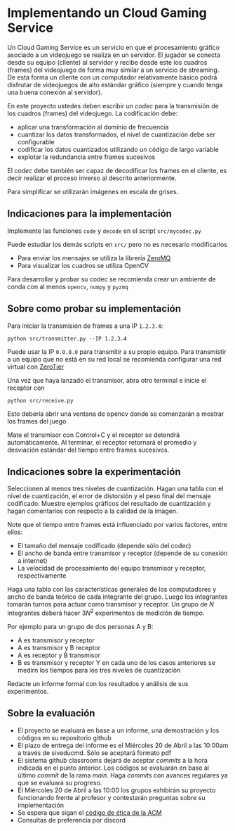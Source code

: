 # Implementando un Cloud Gaming Service

Un Cloud Gaming Service es un servicio en que el procesamiento gráfico asociado a un videojuego se realiza en un servidor. El jugador se conecta desde su equipo (cliente) al servidor y recibe desde este los cuadros (frames) del videojuego de forma muy similar a un servicio de streaming. De esta forma  un cliente con un computador relativamente básico podrá disfrutar de videojuegos de alto estándar gráfico (siempre y cuando tenga una buena conexión al servidor).

En este proyecto ustedes deben escribir un *codec* para la transmisión de los cuadros (frames) del videojuego. La codificación debe:
- aplicar una transformación al dominio de frecuencia
- cuantizar los datos transformados, el nivel de cuantización debe ser configurable
- codificar los datos cuantizados utilizando un código de largo variable 
- explotar la redundancia entre frames sucesivos

El *codec* debe también ser capaz de decodificar los frames en el cliente, es decir realizar el proceso inverso al descrito anteriormente.

Para simplificar se utilizarán imágenes en escala de grises.

## Indicaciones para la implementación

Implemente las funciones `code` y `decode` en el script `src/mycodec.py`

Puede estudiar los demás scripts en `src/` pero no es necesario modificarlos

- Para enviar los mensajes se utiliza la librería [ZeroMQ](https://pyzmq.readthedocs.io/en/latest/index.htmlhttps://pyzmq.readthedocs.io/en/latest/index.html)
- Para visualizar los cuadros se utiliza OpenCV

Para desarrollar y probar su codec se recomienda crear un ambiente de conda con al menos `opencv`, `numpy` y  `pyzmq`

## Sobre como probar su implementación 

Para iniciar la transmisión de frames a una IP `1.2.3.4`:

    python src/transmitter.py --IP 1.2.3.4

Puede usar la IP `0.0.0.0` para transmitir a su propio equipo. Para transmistir a un equipo que no está en su red local se recomienda configurar una red virtual con [ZeroTier](https://zerotier.atlassian.net/wiki/spaces/SD/pages/8454145/Getting+Started+with+ZeroTier)

Una vez que haya lanzado el transmisor, abra otro terminal e inicie el receptor con

    python src/receive.py 

Esto debería abrir una ventana de opencv donde se comenzarán a mostrar los frames del juego

Mate el transmisor con Control+C y el receptor se detendrá automáticamente. Al terminar, el receptor retornará el promedio y desviación estándar del tiempo entre frames sucesivos.

## Indicaciones sobre la experimentación 

Seleccionen al menos tres niveles de cuantización. Hagan una tabla con el nivel de cuantización, el error de distorsión y el peso final del mensaje codificado. Muestre ejemplos gráficos del resultado de cuantización y hagan comentarios con respecto a la calidad de la imagen. 

Note que el tiempo entre frames está influenciado por varios factores, entre ellos:
- El tamaño del mensaje codificado (depende sólo del codec)
- El ancho de banda entre transmisor y receptor (depende de su conexión a internet)
- La velocidad de procesamiento del equipo transmisor y receptor, respectivamente

Haga una tabla con las características generales de los computadores y ancho de banda teórico de cada integrante del grupo. Luego los integrantes tomarán turnos para actuar como transmisor y receptor. Un grupo de $N$ integrantes deberá hacer $3N^2$ experimentos de medición de tiempo.

Por ejemplo para un grupo de dos personas A y B:
- A es transmisor y receptor
- A es transmisor y B receptor
- A es receptor y B transmisor
- B es transmisor y receptor
Y en cada uno de los casos anteriores se medirn los tiempos para los tres niveles de cuantización

Redacte un informe formal con los resultados y análisis de sus experimentos.

## Sobre la evaluación

- El proyecto se evaluará en base a un informe, una demostración y los códigos en su repositorio github
- El plazo de entrega del informe es el Miércoles 20 de Abril a las 10:00am a través de siveducmd. Sólo se aceptará formato pdf
- El sistema github classrooms dejará de aceptar *commits* a la hora indicada en el punto anterior. Los códigos se evaluarán en base al último *commit* de la rama *main*. Haga *commits* con avances regulares ya que se evaluará su progreso.
- El Miércoles 20 de Abril a las 10:00 los grupos exhibirán su proyecto funcionando frente al profesor y contestarán preguntas sobre su implementación
- Se espera que sigan el [código de ética de la ACM](https://www.acm.org/code-of-ethics)
- Consultas de preferencia por discord
